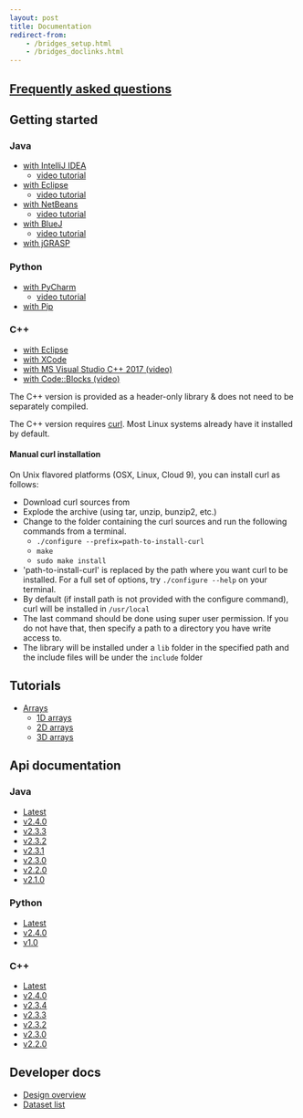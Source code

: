 ```yaml
---
layout: post
title: Documentation
redirect-from:
    - /bridges_setup.html
    - /bridges_doclinks.html
---
```


<div class="row">
<div class="col-md-6" markdown="1">

## [Frequently asked questions](/doc/faq)

## Getting started

### Java

- [with IntelliJ IDEA](/doc/getting-started/java/intellij/)
    - [video tutorial](https://www.youtube.com/watch?v=oohLmVapqko)
- [with Eclipse](/doc/getting-started/java/eclipse/)
    - [video tutorial](https://www.youtube.com/watch?v=knFD9xF_g9Q)
- [with NetBeans](/doc/getting-started/java/netbeans/)
    - [video tutorial](https://www.youtube.com/watch?v=xYBdr-ZJXys)
- [with BlueJ](/doc/getting-started/java/bluej/)
    - [video tutorial](https://www.youtube.com/watch?v=H354LpJjLW8)
- [with jGRASP](/doc/getting-started/java/jgrasp/)

### Python

- [with PyCharm](/doc/getting-started/python/pycharm/)
    - [video tutorial](https://www.youtube.com/watch?v=_AA0PVqUfYk)
- [with Pip](/doc/getting-started/python/pip/)

### C++

- [with Eclipse](/doc/getting-started/cxx/eclipse/)
- [with XCode](/doc/getting-started/cxx/xcode/)
- [with MS Visual Studio C++ 2017 (video)](https://www.youtube.com/watch?v=SDIeHJhY4u4)
- [with Code::Blocks (video)](https://www.youtube.com/watch?v=l65aNgxyTNA)

The C++ version is provided as a header-only library & does not need to be separately compiled.

The C++ version requires [curl](https://curl.haxx.se). Most Linux systems already have it installed by default.

#### Manual curl installation

On Unix flavored platforms (OSX, Linux, Cloud 9), you can install curl as follows:

*   Download curl sources from[](https://curl.haxx.se/download.html)
*   Explode the archive (using tar, unzip, bunzip2, etc.)
*   Change to the folder containing the curl sources and run the following commands from a terminal.
    *   `./configure --prefix=path-to-install-curl`
    *   `make`
    *   `sudo make install`
*   'path-to-install-curl' is replaced by the path where you want curl to be installed. For a full set of options, try `./configure --help` on your terminal.
*   By default (if install path is not provided with the configure command), curl will be installed in `/usr/local`
*   The last command should be done using super user permission. If you do not have that, then specify a path to a directory you have write access to.
*   The library will be installed under a `lib` folder in the specified path and the include files will be under the `include` folder

</div>
<div class="col-md-6" markdown="1">

## Tutorials

- [Arrays](/tutorials/Array/)
  - [1D arrays](/tutorials/ARRAY1D/)
  - [2D arrays](/tutorials/ARRAY2D/)
  - [3D arrays](/tutorials/ARRAY3D/)

## Api documentation

### Java

 - [Latest](/doc/java-api/current/html/index.html)
 - [v2.4.0](/doc/java-api/2.4.0/html/index.html)
 - [v2.3.3](/doc/java-api/2.3.3/html/index.html)
 - [v2.3.2](/doc/java-api/2.3.2/html/index.html)
 - [v2.3.1](/doc/java-api/2.3.1/html/index.html)
 - [v2.3.0](/doc/java-api/2.3.0/html/index.html)
 - [v2.2.0](/doc/java-api/2.2.0/html/index.html)
 - [v2.1.0](/doc/java-api/2.2.0/html/index.html)

### Python

 - [Latest](/doc/python-api/current/html/index.html)
 - [v2.4.0](/doc/python-api/2.4.0/html/index.html)
 - [v1.0](/doc/python-api/1.0/html/index.html)

### C++

 - [Latest](/doc/cxx-api/current/html/index.html)
 - [v2.4.0](/doc/cxx-api/2.4.0/html/index.html)
 - [v2.3.4](/doc/cxx-api/2.3.4/html/index.html)
 - [v2.3.3](/doc/cxx-api/2.3.3/html/index.html)
 - [v2.3.2](/doc/cxx-api/2.3.2/html/index.html)
 - [v2.3.0](/doc/cxx-api/2.3.0/html/index.html)
 - [v2.2.0](/doc/cxx-api/2.2.0/html/index.html)

## Developer docs

- [Design overview](/doc/design-overview/)
- [Dataset list](/doc/datasets/)

</div>
</div>